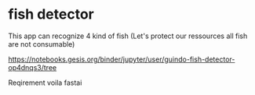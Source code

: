 # fish detector
 This app can recognize 4 kind of fish (Let's protect our ressources all fish are not consumable)


https://notebooks.gesis.org/binder/jupyter/user/guindo-fish-detector-op4dnqs3/tree


Reqirement
voila
fastai
